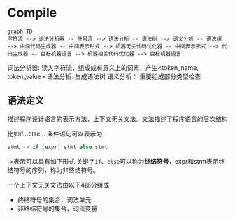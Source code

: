 # Compile

```mermaid
graph TD
字符流 --> 词法分析器 -- 符号流 --> 语法分析 -- 语法树 --> 语义分析 -- 语法树 --> 中间代码生成器 -- 中间表示形式 --> 机器无关代码优化器 -- 中间表示形式 --> 代码生成器 -- 目标机器语言 --> 机器相关代码优化器 --> 目标机器语言
```
词法分析器: 读入字符流，组成成有意义上的词素，产生<token_name, token_value>
语法分析: 生成语法树
语义分析： 重要组成部分类型检查

## 语法定义
描述程序设计语言的表示方法，上下文无关文法。文法描述了程序语言的层次结构

比如if...else... 条件语句可以表示为
```c++
stmt -> if (expr) stmt else stmt
```
`->`表示可以具有如下形式
关键字`if`、`else`可以称为**终结符号**，expr和stmt表示终结符号的序列，称为非终结符号。

一个上下文无关文法由以下4部分组成
- 终结符号的集合，词法单元
- 非终结符号的集合，词法变量